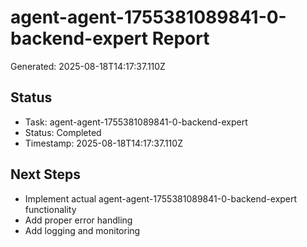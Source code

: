 # agent-agent-1755381089841-0-backend-expert Report

Generated: 2025-08-18T14:17:37.110Z

## Status
- Task: agent-agent-1755381089841-0-backend-expert
- Status: Completed
- Timestamp: 2025-08-18T14:17:37.110Z

## Next Steps
- Implement actual agent-agent-1755381089841-0-backend-expert functionality
- Add proper error handling
- Add logging and monitoring
